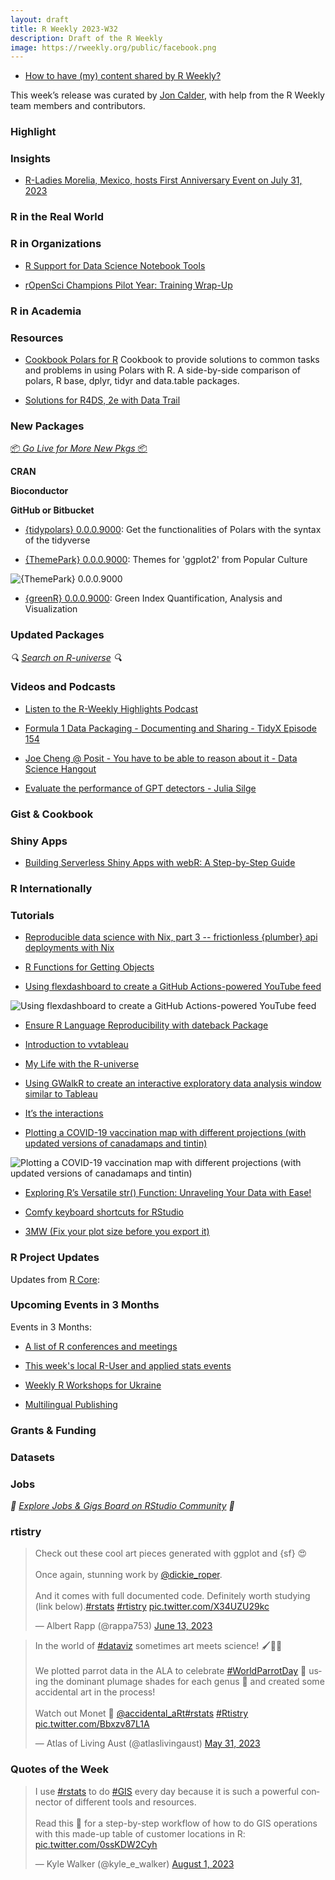 ```yaml
---
layout: draft
title: R Weekly 2023-W32
description: Draft of the R Weekly
image: https://rweekly.org/public/facebook.png
---
```


+ [How to have (my) content shared by R Weekly?](https://github.com/rweekly/rweekly.org#how-to-have-my-content-shared-by-r-weekly)

This week’s release was curated by [Jon Calder](https://twitter.com/jonmcalder), with help from the R Weekly team members and contributors.



### Highlight



### Insights

+ [R-Ladies Morelia, Mexico, hosts First Anniversary Event on July 31, 2023](https://www.r-consortium.org/events/2023/07/31/r-ladies-morelia-mexico-hosts-first-anniversary-event-on-july-31-2023)

### R in the Real World



### R in Organizations

+ [R Support for Data Science Notebook Tools](https://lukas-r.blog/posts/2023-07-29-r-support-for-data-science-notebook-tools/)

+ [rOpenSci Champions Pilot Year: Training Wrap-Up](https://ropensci.org/blog/2023/08/04/champions-program-training/)

### R in Academia



### Resources

+ [Cookbook Polars for R](https://github.com/ddotta/cookbook-rpolars) Cookbook to provide solutions to common tasks and problems in using Polars with R. A side-by-side comparison of polars, R base, dplyr, tidyr and data.table packages.  

+ [Solutions for R4DS, 2e with Data Trail](https://www.tidyverse.org/blog/2023/08/data-trail/)

### New Packages

<p class="added-hostname"><a href="https://rweekly.org/live" target="_blank" class="externalLink">📦 <i>Go Live for More New Pkgs</i> 📦</a></p>


**CRAN**



**Bioconductor**



**GitHub or Bitbucket**

+ [{tidypolars} 0.0.0.9000](https://github.com/etiennebacher/tidypolars): Get the functionalities of Polars with the syntax of the tidyverse

+ [{ThemePark} 0.0.0.9000](https://github.com/MatthewBJane/theme_park): Themes for 'ggplot2' from Popular Culture

![{ThemePark} 0.0.0.9000](https://raw.githubusercontent.com/rweekly/image/master/2023/W32/themepark.png)

+ [{greenR} 0.0.0.9000](https://github.com/sachit27/greenR): Green Index Quantification, Analysis and Visualization

### Updated Packages

<i>🔍 [Search on R-universe](https://r-universe.dev/search/) 🔍</i>



### Videos and Podcasts

+ [Listen to the R-Weekly Highlights Podcast](https://rweekly.fireside.fm/)

+ [Formula 1 Data Packaging - Documenting and Sharing - TidyX Episode 154](https://www.youtube.com/watch?v=tKPhMAHVFhE)

+ [Joe Cheng @ Posit - You have to be able to reason about it - Data Science Hangout](https://www.youtube.com/watch?v=J8qbRYa4430)

+ [Evaluate the performance of GPT detectors - Julia Silge](https://www.youtube.com/watch?v=8N5zIHSzJoE)

### Gist & Cookbook



### Shiny Apps

+ [Building Serverless Shiny Apps with webR: A Step-by-Step Guide](https://hypebright.nl/index.php/en/2023/07/25/building-serverless-shiny-apps-with-webr-a-step-by-step-guide/)

### R Internationally



### Tutorials

+ [Reproducible data science with Nix, part 3 -- frictionless {plumber} api deployments with Nix](https://www.brodrigues.co/blog/2023-07-30-nix_for_r_part3/)

+ [R Functions for Getting Objects](https://www.spsanderson.com/steveondata/posts/2023-08-01/index.html)

+ [Using flexdashboard to create a GitHub Actions-powered YouTube feed](https://ivelasq.rbind.io/blog/automated-youtube-dashboard/)

![Using flexdashboard to create a GitHub Actions-powered YouTube feed](https://raw.githubusercontent.com/rweekly/image/master/2023/W32/youtube.png)

+ [Ensure R Language Reproducibility with dateback Package](https://r4stats.com/2023/08/01/ensure-r-language-reproducibility-with-dateback-package/)

+ [Introduction to vvtableau](https://vusaverse.github.io/posts/vvtableau.html)

+ [My Life with the R-universe](https://ropensci.org/blog/2023/08/01/r-universe-and-cran/)

+ [Using GWalkR to create an interactive exploratory data analysis window similar to Tableau](https://lsinks.github.io/posts/2023-08-01-tidytuesday-US-states/states.html)

+ [It’s the interactions](https://lorentzen.ch/index.php/2023/08/01/its-the-interactions/)

+ [Plotting a COVID-19 vaccination map with different projections (with updated versions of canadamaps and tintin)](https://pacha.dev/blog/2023/08/02/canadamaps-tintin/index.html)

![Plotting a COVID-19 vaccination map with different projections (with updated versions of canadamaps and tintin)](https://raw.githubusercontent.com/rweekly/image/master/2023/W32/tintin.png)

+ [Exploring R’s Versatile str() Function: Unraveling Your Data with Ease!](https://www.spsanderson.com/steveondata/posts/2023-08-04/index.html)

+ [Comfy keyboard shortcuts for RStudio](https://jimgar.github.io/posts/rstudio-keyboard-shortcuts/post.html)

+ [3MW (Fix your plot size before you export it)](https://alberts-newsletter.beehiiv.com/p/fix-ggplot-size)

<!--<div class="post-more-begin></div><div class="post-more-end"></div>-->

### R Project Updates

Updates from [R Core](http://developer.r-project.org/blosxom.cgi/R-devel/NEWS):


### Upcoming Events in 3 Months

Events in 3 Months:


+ [A list of R conferences and meetings](https://jumpingrivers.github.io/meetingsR/events.html)

+ [This week's local R-User and applied stats events](https://community.rstudio.com/c/irl)

+ [Weekly R Workshops for Ukraine](https://sites.google.com/view/dariia-mykhailyshyna/main/r-workshops-for-ukraine)

+ [Multilingual Publishing](https://ropensci.org/commcalls/nov2023-multilingual/)

### Grants & Funding


### Datasets


### Jobs

<i>💼 [Explore Jobs & Gigs Board on RStudio Community](https://community.rstudio.com/c/jobs/) 💼</i>

### rtistry

<blockquote class="twitter-tweet"><p lang="en" dir="ltr">Check out these cool art pieces generated with ggplot and {sf} 😍<br><br>Once again, stunning work by <a href="https://twitter.com/dickie_roper?ref_src=twsrc%5Etfw">@dickie_roper</a>.<br><br>And it comes with full documented code. Definitely worth studying (link below).<a href="https://twitter.com/hashtag/rstats?src=hash&amp;ref_src=twsrc%5Etfw">#rstats</a> <a href="https://twitter.com/hashtag/rtistry?src=hash&amp;ref_src=twsrc%5Etfw">#rtistry</a> <a href="https://t.co/X34UZU29kc">pic.twitter.com/X34UZU29kc</a></p>&mdash; Albert Rapp (@rappa753) <a href="https://twitter.com/rappa753/status/1668619436700602375?ref_src=twsrc%5Etfw">June 13, 2023</a></blockquote> <script async src="https://platform.twitter.com/widgets.js" charset="utf-8"></script>

<blockquote class="twitter-tweet"><p lang="en" dir="ltr">In the world of <a href="https://twitter.com/hashtag/dataviz?src=hash&amp;ref_src=twsrc%5Etfw">#dataviz</a> sometimes art meets science! 🖌👩‍🔬<br><br>We plotted parrot data in the ALA to celebrate <a href="https://twitter.com/hashtag/WorldParrotDay?src=hash&amp;ref_src=twsrc%5Etfw">#WorldParrotDay</a> 🦜 using the dominant plumage shades for each genus 🌈 and created some accidental art in the process! <br><br>Watch out Monet ‍🎨 <a href="https://twitter.com/accidental_art?ref_src=twsrc%5Etfw">@accidental_aRt</a><a href="https://twitter.com/hashtag/rstats?src=hash&amp;ref_src=twsrc%5Etfw">#rstats</a> <a href="https://twitter.com/hashtag/Rtistry?src=hash&amp;ref_src=twsrc%5Etfw">#Rtistry</a> <a href="https://t.co/Bbxzv87L1A">pic.twitter.com/Bbxzv87L1A</a></p>&mdash; Atlas of Living Aust (@atlaslivingaust) <a href="https://twitter.com/atlaslivingaust/status/1663765028724699137?ref_src=twsrc%5Etfw">May 31, 2023</a></blockquote> <script async src="https://platform.twitter.com/widgets.js" charset="utf-8"></script>

### Quotes of the Week

<blockquote class="twitter-tweet"><p lang="en" dir="ltr">I use <a href="https://twitter.com/hashtag/rstats?src=hash&amp;ref_src=twsrc%5Etfw">#rstats</a> to do <a href="https://twitter.com/hashtag/GIS?src=hash&amp;ref_src=twsrc%5Etfw">#GIS</a> every day because it is such a powerful connector of different tools and resources. <br><br>Read this 🧵 for a step-by-step workflow of how to do GIS operations with this made-up table of customer locations in R: <a href="https://t.co/0ssKDW2Cyh">pic.twitter.com/0ssKDW2Cyh</a></p>&mdash; Kyle Walker (@kyle_e_walker) <a href="https://twitter.com/kyle_e_walker/status/1686473481666379777?ref_src=twsrc%5Etfw">August 1, 2023</a></blockquote> <script async src="https://platform.twitter.com/widgets.js" charset="utf-8"></script>
